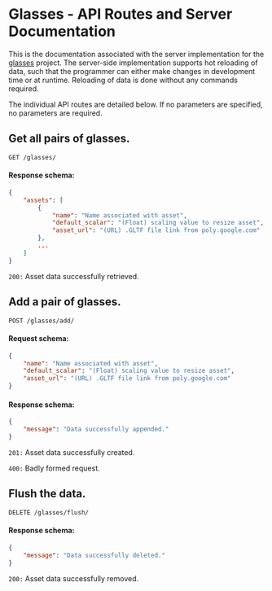 # Glasses - API Routes and Server Documentation

This is the documentation associated with the server implementation for the
[glasses](https://github.com/sharmavins23/Glasses) project. The server-side
implementation supports hot reloading of data, such that the programmer can
either make changes in development time or at runtime. Reloading of data is done
without any commands required.

The individual API routes are detailed below. If no parameters are specified,
no parameters are required.

## Get all pairs of glasses.

`GET /glasses/`

#### Response schema:

```json
{
    "assets": [
        {
            "name": "Name associated with asset",
            "default_scalar": "(Float) scaling value to resize asset",
            "asset_url": "(URL) .GLTF file link from poly.google.com"
        },
        ...
    ]
}
```

`200:` Asset data successfully retrieved.

## Add a pair of glasses.

`POST /glasses/add/`

#### Request schema:

```json
{
    "name": "Name associated with asset",
    "default_scalar": "(Float) scaling value to resize asset",
    "asset_url": "(URL) .GLTF file link from poly.google.com"
}
```

#### Response schema:

```json
{
    "message": "Data successfully appended."
}
```

`201:` Asset data successfully created.

`400:` Badly formed request.

## Flush the data.

`DELETE /glasses/flush/`

#### Response schema:

```json
{
    "message": "Data successfully deleted."
}
```

`200:` Asset data successfully removed.
